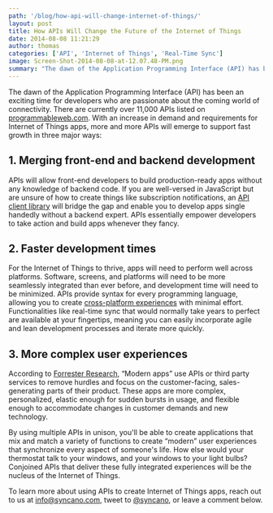 ```yaml
---
path: '/blog/how-api-will-change-internet-of-things/'
layout: post
title: How APIs Will Change the Future of the Internet of Things
date: 2014-08-08 11:21:29
author: thomas
categories: ['API', 'Internet of Things', 'Real-Time Sync']
image: Screen-Shot-2014-08-08-at-12.07.48-PM.png
summary: "The dawn of the Application Programming Interface (API) has been an exciting time for developers who are passionate about the coming world of connectivity. There are currently over 11,000 APIs listed on programmableweb.com. With an increase in demand and requirements for Internet of Things apps, more and more APIs will emerge to support fast growth in three major ways"
---
```

The dawn of the Application Programming Interface (API) has been an exciting time for developers who are passionate about the coming world of connectivity. There are currently over 11,000 APIs listed on <a href="http://programmableweb.com">programmableweb.com</a>. With an increase in demand and requirements for Internet of Things apps, more and more APIs will emerge to support fast growth in three major ways:<!--more-->
<h2>1. Merging front-end and backend development</h2>
APIs will allow front-end developers to build production-ready apps without any knowledge of backend code. If you are well-versed in JavaScript but are unsure of how to create things like subscription notifications, an <a href="http://docs.syncano.com">API client library</a> will bridge the gap and enable you to develop apps single handedly without a backend expert. APIs essentially empower developers to take action and build apps whenever they fancy.
<h2>2. Faster development times</h2>
For the Internet of Things to thrive, apps will need to perform well across platforms. Software, screens, and platforms will need to be more seamlessly integrated than ever before, and development time will need to be minimized. APIs provide syntax for every programming language, allowing you to create <a href="http://www.syncano.io/second-screen/">cross-platform experiences</a> with minimal effort. Functionalities like real-time sync that would normally take years to perfect are available at your fingertips, meaning you can easily incorporate agile and lean development processes and iterate more quickly.
<h2>3. More complex user experiences</h2>
According to <a href="http://www.forrester.com/Developing+Modern+Applications+With+Agile+Outsourcing+Part+One/fulltext/-/E-RES113281">Forrester Research</a>, “Modern apps” use APIs or third party services to remove hurdles and focus on the customer-facing, sales-generating parts of their product. These apps are more complex, personalized, elastic enough for sudden bursts in usage, and flexible enough to accommodate changes in customer demands and new technology.

By using multiple APIs in unison, you'll be able to create applications that mix and match a variety of functions to create “modern” user experiences that synchronize every aspect of someone's life. How else would your thermostat talk to your windows, and your windows to your light bulbs? Conjoined APIs that deliver these fully integrated experiences will be the nucleus of the Internet of Things.

To learn more about using APIs to create Internet of Things apps, reach out to us at <a href="mailto:info@syncano.com">info@syncano.com</a>, tweet to <a href="http://twitter.com/syncano">@syncano</a>, or leave a comment below.